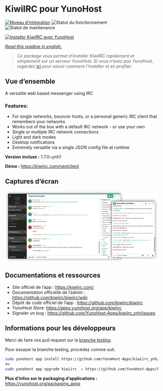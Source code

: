 <!--
N.B.: This README was automatically generated by https://github.com/YunoHost/apps/tree/master/tools/readme_generator
It shall NOT be edited by hand.
-->

# KiwiIRC pour YunoHost

[![Niveau d’intégration](https://dash.yunohost.org/integration/kiwiirc.svg)](https://dash.yunohost.org/appci/app/kiwiirc) ![Statut du fonctionnement](https://ci-apps.yunohost.org/ci/badges/kiwiirc.status.svg) ![Statut de maintenance](https://ci-apps.yunohost.org/ci/badges/kiwiirc.maintain.svg)

[![Installer KiwiIRC avec YunoHost](https://install-app.yunohost.org/install-with-yunohost.svg)](https://install-app.yunohost.org/?app=kiwiirc)

*[Read this readme in english.](./README.md)*

> *Ce package vous permet d’installer KiwiIRC rapidement et simplement sur un serveur YunoHost.
Si vous n’avez pas YunoHost, regardez [ici](https://yunohost.org/#/install) pour savoir comment l’installer et en profiter.*

## Vue d’ensemble

A versatile web based messenger using IRC

### Features:

- For single networks, bouncer hosts, or a personal generic IRC client that remembers your networks
- Works out of the box with a default IRC network - or use your own
- Single or multiple IRC network connections
- Light and dark modes
- Desktop notifications
- Extremely versatile via a single JSON config file at runtime


**Version incluse :** 1.7.0~ynh1

**Démo :** https://kiwiirc.com/nextclient

## Captures d’écran

![Capture d’écran de KiwiIRC](./doc/screenshots/screenshot.png)

## Documentations et ressources

* Site officiel de l’app : <https://kiwiirc.com/>
* Documentation officielle de l’admin : <https://github.com/kiwiirc/kiwiirc/wiki>
* Dépôt de code officiel de l’app : <https://github.com/kiwiirc/kiwiirc>
* YunoHost Store: <https://apps.yunohost.org/app/kiwiirc>
* Signaler un bug : <https://github.com/YunoHost-Apps/kiwiirc_ynh/issues>

## Informations pour les développeurs

Merci de faire vos pull request sur la [branche testing](https://github.com/YunoHost-Apps/kiwiirc_ynh/tree/testing).

Pour essayer la branche testing, procédez comme suit.

``` bash
sudo yunohost app install https://github.com/YunoHost-Apps/kiwiirc_ynh/tree/testing --debug
ou
sudo yunohost app upgrade kiwiirc -u https://github.com/YunoHost-Apps/kiwiirc_ynh/tree/testing --debug
```

**Plus d’infos sur le packaging d’applications :** <https://yunohost.org/packaging_apps>